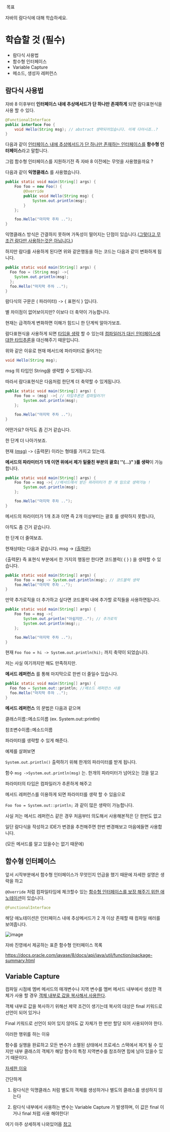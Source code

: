 ​	목표

자바의 람다식에 대해 학습하세요.

# 학습할 것 (필수)

- 람다식 사용법
- 함수형 인터페이스
- Variable Capture
- 메소드, 생성자 레퍼런스







## 람다식 사용법



자바 8 이후부터 **인터페이스 내에 추상메서드가 단 하나만 존재하게** 되면 람다표현식을 사용 할 수 있다.

```java
@FunctionalInterface
public interface Foo {
    void Hello(String msg); // abstract 생략되어있습니다. 이제 다아시죠..?
}
```

다음과 같이 <u>인터페이스 내에 추상메서드가 단 하나만 존재하는 인터페이스를</u> **함수형 인터페이스**라고 말합니다. 



그럼 함수형 인터페이스를 지원하기전 즉 자바 8 이전에는 무엇을 사용했을까요 ?



다음과 같이 **익명클래스** 를 사용했습니다.

```java
public static void main(String[] args) {
    Foo foo = new Foo() {
        @Override
        public void Hello(String msg) {
            System.out.println(msg);
        }
    };

    foo.Hello("마지막 주차 ..");
}
```

익명클래스 방식은 간결하지 못하며 가독성이 떨어지는 단점이 있습니다.(<u>그렇다고 무조건 람다만 사용하는것은 아닙니다.</u>)



하지만 람다를 사용하게 된다면 위와 같은행동을 하는 코드는 다음과 같이 변화하게 됩니다.

```java
public static void main(String[] args) {
  Foo foo = (String msg) ->{
    System.out.println(msg);
  };
  foo.Hello("마지막 주차 ..");
}
```

람다식의 구문은 ( 파라미터) -> { 표현식 } 입니다.



별 차이점이 없어보이지만?  이보다 더 축약이 가능합니다. 

현재는 급격하게 변화하면 이해가 힘드니 한 단계씩 알아가보죠.



람다표현식을 사용하게 되면 <u>타입을 생략</u> 할 수 있는데 <u>컴파일러가 대신 인터페이스에 대한 타입추론</u>을 대신해주기 때문입니다.



위와 같은 이유로 현재 메서드에 파라미터로 들어가는

```java
void Hello(String msg);
```

msg 의 타입인 String을 생략할 수 있게됩니다.



따라서 람다표현식은 다음처럼 한단계 더 축약할 수 있게됩니다.

```java
public static void main(String[] args) {
    Foo foo = (msg) ->{ // 타입추론은 컴파일러가!
        System.out.println(msg);
    };

    foo.Hello("마지막 주차 ..");
}
```

어떤가요? 아직도 좀 긴거 같습니다.



한 단계 더 나아가보죠.



현재 <u>(msg)</u> -> {출력문} 이라는 형태를 가지고 있는데.



**메서드의 파라미터가 1개 이면 위에서 제가 밑줄친 부분의 괄호( ''(...)" )를 생략**이 가능합니다.

```java
public static void main(String[] args) {
    Foo foo = msg ->{ //메서드에서 받는 파라미터가 한 개 임으로 생략가능 !
        System.out.println(msg);
    };

    foo.Hello("마지막 주차 ..");
}
```

메서드의 파라미터가 1개 초과 이면 즉 2개 이상부터는 괄호 를 생략하지 못합니다,



아직도 좀 긴거 같습니다.



한 단계 더 줄여보죠.



현재상태는 다음과 같습니다.  msg -> <u>{출력문}</u> 



{출력문} 즉 표현식 부분에서 한 가지의 행동만 한다면 코드블럭( {  } ) 을 생략할 수 있습니다.

```java
public static void main(String[] args) {
    Foo foo = msg -> System.out.println(msg); // 코드블럭 생략
    foo.Hello("마지막 주차 ..");
}
```

만약 추가로직을 더 추가하고 싶다면 코드블럭 내에 추가할 로직들을 사용하면됩니다.



```java
public static void main(String[] args) {
    Foo foo = msg ->{
        System.out.println("아쉽지만.."); // 추가로직
        System.out.println(msg);;
    };

    foo.Hello("마지막 주차 ..");
}
```



현재 `Foo foo = hi -> System.out.println(hi);`  까지 축약이 되었습니다.

저는 사실 여기까지만 해도 만족하지만.



**메서드 레퍼런스** 를 통해 마지막으로 한번 더 줄일수 있습니다.

```java
public static void main(String[] args) {
  Foo foo = System.out::println; //메소드 레퍼런스 사용
  foo.Hello("마지막 주차 ..");
}
```



**메서드 레퍼런스** 의 문법은 다음과 같으며

클래스이름::메소드이름 (ex. System.out::println)

참조변수이름::메소드이름



파라미터를 생략할 수 있게 해준다.

예제를 살펴보면

`System.out.println()` 출력하기 위해 한개의 파라미터를 받게 됩니다.

함수  `msg ->System.out.println(msg)` 는. 한개의 파라미터가 넘어오는 것을 알고

파라미터의 타입은 컴파일러가 추론하게 해주고

메서드 레퍼런스를 이용하게 되면 파라미터를 생략 할 수 있음으로   

`Foo foo = System.out::println;` 과 같이 많은 생략이 가능합니다.



사실 저는 메서드 레퍼런스 같은 경우 처음부터 의도해서 사용해본적은 단 한번도 없고

일단 람다식을 작성하고 IDE가 변경을 추천해주면 한번 변경해보고 마음에들면 사용합니다.

(모든 메서드를 알고 있을수는 없기 때문에)





## 함수형 인터페이스

앞서 시작부분에서 함수형 인터페이스가 무엇인지 언급을 했기 때문에 자세한 설명은 생략을 하고



`@Override` 처럼 컴파일타임에 체크할수 있는 <u>함수형 인터페이스를 보장 해주기 위한 애노테이션</u>이 있습니다.

```java
@FunctionalInterface
```

해당 애노테이션은 인터페이스 내에 추상메서드가 2 개 이상 존재할 때 컴파일 에러를 보여줍니다.

![image](https://user-images.githubusercontent.com/64793712/110106764-6cbd5280-7ded-11eb-9205-4c9229009f86.png)



자바 진영에서 제공하는 표준 함수형 인터페이스 목록

https://docs.oracle.com/javase/8/docs/api/java/util/function/package-summary.html





## Variable Capture



컴파일 시점에 멤버 메서드의 매개변수나 지역 변수를 멤버 메서드 내부에서 생성한 객체가 사용 할 경우 <u>객체 내부로 값을 복사해서 사용한다</u>.



객체 내부로 값을 복사하기 위해선 제약 조건이 생기는데 복사의 대상은 final 키워드로 선언이 되어 있거나

Final 키워드로 선언이 되어 있지 않아도 값 자체가 한 번만 할당 되어 사용되어야 한다.



이러한 행위를 하는 이유

함수를 실행을 완료하고 모든 변수가 소멸된 상태에서 프로세스 스택에서 제거 될 수 있지만 내부 클래스의 객체가 해당 함수의 특정 지역변수를 참조하면 힙에 남아 있을수 있기 때문이다.

[자세한 이유](http://www.devcodenote.com/2015/04/variable-capture-in-java.html)



간단하게

1. 람다식은 익명클래스 처럼 별도의 객체를 생성하거나 별도의 클래스를 생성하지 않는다

2. 람다식 내부에서 사용하는 변수는 Variable Capture 가 발생하며, 이 값은 final 이거나 final 처럼 사용 해야한다!



여기 아주 상세하게 나와있어욥 [참고](https://blog.naver.com/hsm622/222260183401)











